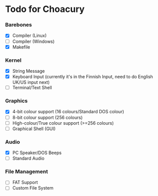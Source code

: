 # Todo for Choacury

### Barebones

- [x] Compiler (Linux)
- [ ] Compiler (Windows)
- [x] Makefile

### Kernel
- [x] String Message
- [x] Keyboard Input (currently it's in the Finnish Input, need to do English UK/US input next)
- [ ] Terminal/Text Shell

### Graphics
- [x] 4-bit colour support (16 colours/Standard DOS colour)
- [ ] 8-bit colour support (256 colours)
- [ ] High-colour/True colour support (>=256 colours)
- [ ] Graphical Shell (GUI)

### Audio
- [x] PC Speaker/DOS Beeps
- [ ] Standard Audio

### File Management
- [ ] FAT Support
- [ ] Custom File System
